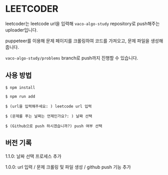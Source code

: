 # LEETCODER

leetcoder는 leetcode url을 입력해 `vaco-algo-study` repository로 push해주는 uploader입니다.

puppeteer를 이용해 문제 페이지를 크롤링하여 코드를 가져오고, 문제 파일을 생성해 줍니다.

`vaco-algo-study/problems` branch로 push까지 진행할 수 있습니다.

## 사용 방법

```
$ npm install

$ npm run add

$ (url을 입력해주세요: ) leetcode url 입력

$ (문제를 푸는 날짜는 언제인가요?: ) 날짜 선택

$ (Github으로 push 하시겠습니까?) push 여부 선택
```

## 버전 기록

1.1.0: 날짜 선택 프로세스 추가

1.0.0: url 입력 / 문제 크롤링 및 파일 생성 / github push 기능 추가
